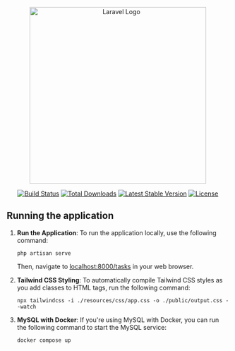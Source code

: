 <p align="center"><a href="https://laravel.com" target="_blank"><img src="https://raw.githubusercontent.com/laravel/art/master/logo-lockup/5%20SVG/2%20CMYK/1%20Full%20Color/laravel-logolockup-cmyk-red.svg" width="400" alt="Laravel Logo"></a></p>

<p align="center">
<a href="https://github.com/laravel/framework/actions"><img src="https://github.com/laravel/framework/workflows/tests/badge.svg" alt="Build Status"></a>
<a href="https://packagist.org/packages/laravel/framework"><img src="https://img.shields.io/packagist/dt/laravel/framework" alt="Total Downloads"></a>
<a href="https://packagist.org/packages/laravel/framework"><img src="https://img.shields.io/packagist/v/laravel/framework" alt="Latest Stable Version"></a>
<a href="https://packagist.org/packages/laravel/framework"><img src="https://img.shields.io/packagist/l/laravel/framework" alt="License"></a>
</p>

## Running the application

1. **Run the Application**: To run the application locally, use the following command:
    ```
    php artisan serve
    ```
   Then, navigate to [localhost:8000/tasks](http://localhost:8000/tasks) in your web browser.

2. **Tailwind CSS Styling**: To automatically compile Tailwind CSS styles as you add classes to HTML tags, run the following command:
    ```
    npx tailwindcss -i ./resources/css/app.css -o ./public/output.css --watch
    ```

3. **MySQL with Docker**: If you're using MySQL with Docker, you can run the following command to start the MySQL service:
    ```
    docker compose up
    ```

